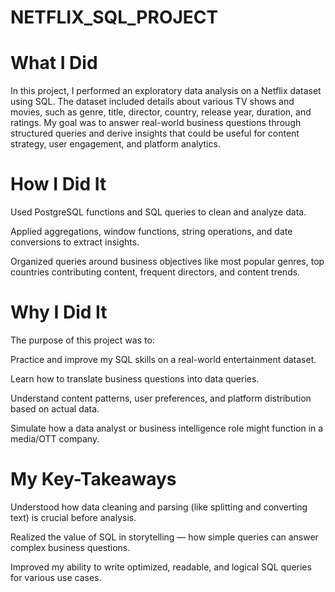 # NETFLIX_SQL_PROJECT

# What I Did
In this project, I performed an exploratory data analysis on a Netflix dataset using SQL. The dataset included details about various TV shows and movies, such as genre, title, director, country, release year, duration, and ratings. My goal was to answer real-world business questions through structured queries and derive insights that could be useful for content strategy, user engagement, and platform analytics.

# How I Did It

Used PostgreSQL functions and SQL queries to clean and analyze data.

Applied aggregations, window functions, string operations, and date conversions to extract insights.

Organized queries around business objectives like most popular genres, top countries contributing content, frequent directors, and content trends.

# Why I Did It
The purpose of this project was to:

Practice and improve my SQL skills on a real-world entertainment dataset.

Learn how to translate business questions into data queries.

Understand content patterns, user preferences, and platform distribution based on actual data.

Simulate how a data analyst or business intelligence role might function in a media/OTT company.

# My Key-Takeaways

Understood how data cleaning and parsing (like splitting and converting text) is crucial before analysis.

Realized the value of SQL in storytelling — how simple queries can answer complex business questions.

Improved my ability to write optimized, readable, and logical SQL queries for various use cases.
